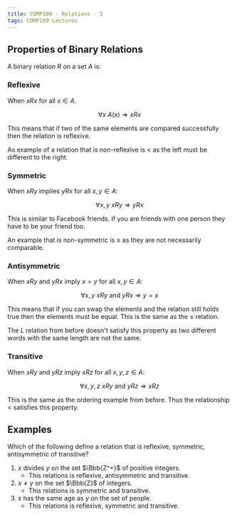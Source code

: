 ```yaml
---
title: COMP109 - Relations - 5
tags: COMP109 Lectures
---
```

## Properties of Binary Relations
A binary relation $R$ on a set $A$ is:

### Reflexive 
When $xRx$ for all $x\in A$.

$$\forall x\ A(x)\Rightarrow xRx$$

This means that if two of the same elements are compared successfully then the relation is reflexive.

As example of a relation that is non-reflexive is $<$ as the left must be different to the right.

### Symmetric
When $xRy$ implies $yRx$ for all $x,y\in A$:

$$\forall x,y\ xRy\Rightarrow yRx$$

This is similar to Facebook friends. If you are friends with one person they have to be your friend too.

An example that is non-symmetric is $\leq$ as they are not necessarily comparable.

### Antisymmetric
When $xRy$ and $yRx$ imply $x=y$ for all $x,y\in A$:

$$\forall x,y\ xRy\text{ and } yRx\Rightarrow y = x$$

This means that if you can swap the elements and the relation still holds true then the elements must be equal. This is the same as the $\leq$ relation.

The $L$ relation from before doesn't satisfy this property as two different words with the same length are not the same.

### Transitive
When $xRy$ and $yRz$ imply $xRz$ for all $x,y,z\in A$:

$$\forall x,y,z\ xRy\text{ and }yRz\Rightarrow xRz$$

This is the same as the ordering example from before. Thus the relationship $<$ satisfies this property.

## Examples
Which of the following define a relation that is reflexive, symmetric, antisymmetric of transitive?

1. $x$ divides $y$ on the set $\Bbb{Z^+}$ of positive integers.
	* This relations is reflexive, antisymmetric and transitive.
1. $x\neq y$ on the set $\Bbb{Z}$ of integers.
	* This relations is symmetric and transitive.
1. $x$ has the same age as $y$ on the set of people.
	* This relations is reflexive, symmetric and transitive.